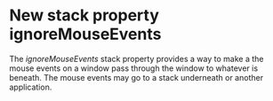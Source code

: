 # New stack property ignoreMouseEventsThe *ignoreMouseEvents* stack property provides a way to make a the mouse events on a window pass through the window to whatever is beneath. The mouse events may go to a stack underneath or another application.